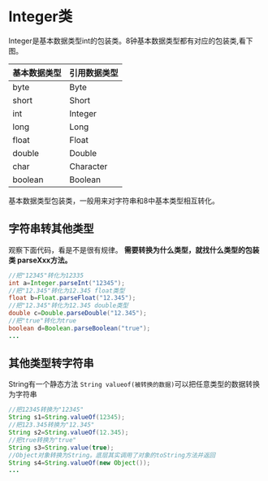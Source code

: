 # Integer类
Integer是基本数据类型int的包装类。8钟基本数据类型都有对应的包装类,看下图。

|基本数据类型|引用数据类型|
|-----------|-----------|
|byte|Byte|
|short|Short|
|int|Integer|
|long|Long|
|float|Float|
|double|Double|
|char|Character|
|boolean|Boolean|

基本数据类型包装类，一般用来对字符串和8中基本类型相互转化。
## 字符串转其他类型
观察下面代码，看是不是很有规律。
**需要转换为什么类型，就找什么类型的包装类 parseXxx方法。**
```java
//把"12345"转化为12335
int a=Integer.parseInt("12345");
//把"12.345"转化为12.345 float类型
float b=Float.parseFloat("12.345");
//把"12.345"转化为12.345 double类型
double c=Double.parseDouble("12.345");
//把"true"转化为true
boolean d=Boolean.parseBoolean("true");
...
```
## 其他类型转字符串
String有一个静态方法 `String valueof(被转换的数据)`可以把任意类型的数据转换为字符串
```java
//把12345转换为"12345"
String s1=String.valueOf(12345);
//把123.345转换为"12.345"
String s2=String.valueOf(12.345);
//把true转换为"true"
String s3=String.value(true);
//Object对象转换为String。底层其实调用了对象的toString方法并返回
String s4=String.valueOf(new Object());
...
```
